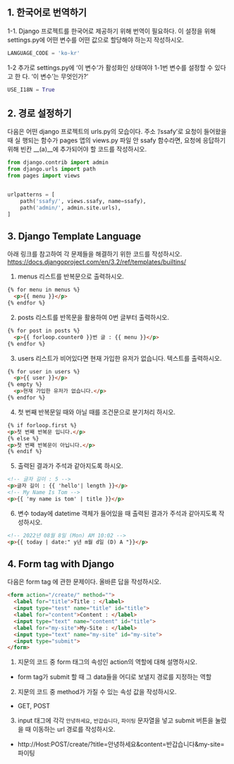 ## 1. 한국어로 번역하기


1-1. Django 프로젝트를 한국어로 제공하기 위해 번역이 필요하다. 이 설정을 위해
settings.py에 어떤 변수를 어떤 값으로 할당해야 하는지 작성하시오.

```python
LANGUAGE_CODE = 'ko-kr'
```

1-2 추가로 settings.py에 ‘이 변수‘가 활성화인 상태여야 1-1번 변수를 설정할 수 있다고 한
다. ‘이 변수’는 무엇인가?’

```python
USE_I18N = True
```

## 2. 경로 설정하기


다음은 어떤 django 프로젝트의 urls.py의 모습이다. 주소 ’/ssafy’로 요청이 들어왔을 때 실
행되는 함수가 pages 앱의 views.py 파일 안 ssafy 함수라면, 요청에 응답하기 위해
빈칸 __(a)__에 추가되어야 할 코드를 작성하시오.

```python
from django.contrib import admin
from django.urls import path
from pages import views


urlpatterns = [
    path('ssafy/', views.ssafy, name=ssafy),
    path('admin/', admin.site.urls),
]
```


## 3. Django Template Language


아래 링크를 참고하여 각 문제들을 해결하기 위한 코드를 작성하시오.
https://docs.djangoproject.com/en/3.2/ref/templates/builtins/


1) menus 리스트를 반복문으로 출력하시오.

```html
{% for menu in menus %}
  <p>{{ menu }}</p>
{% endfor %}
```

2) posts 리스트를 반목문을 활용하여 0번 글부터 출력하시오.

```html
{% for post in posts %}
  <p>{{ forloop.counter0 }}번 글 : {{ menu }}</p>
{% endfor %}
```


3) users 리스트가 비어있다면 현재 가입한 유저가 없습니다. 텍스트를 출력하시오.

```html
{% for user in users %}
  <p>{{ user }}</p>
{% empty %}
  <p>현재 가입한 유저가 없습니다.</p>
{% endfor %}
```


4) 첫 번째 반복문일 때와 아닐 때를 조건문으로 분기처리 하시오.

```html
{% if forloop.first %}
<p>첫 번째 반복문 입니다.</p>
{% else %}
<p>첫 번째 반복문이 아닙니다.</p>
{% endif %}
```

5) 출력된 결과가 주석과 같아지도록 하시오.

```html
<!-- 글자 길이 : 5 -->
<p>글자 길이 : {{ 'hello'| length }}</p>
<!-- My Name Is Tom -->
<p>{{ 'my name is tom' | title }}</p>
```

6) 변수 today에 datetime 객체가 들어있을 때 출력된 결과가 주석과 같아지도록
작성하시오.

```html
<!-- 2022년 08월 8일 (Mon) AM 10:02 -->
<p>{{ today | date:" y년 m월 d일 (D) A "}}</p>
```


## 4. Form tag with Django


다음은 form tag 에 관한 문제이다. 올바른 답을 작성하시오.

```html
<form action="/create/" method="">
  <label for="title">Title : </label>
  <input type="test" name="title" id="title">
  <label for="content">Content : </label>
  <input type="text" name="content" id="title">
  <label for="my-site">My-Site : </label>
  <input type="text" name="my-site" id="my-site">
  <input type="submit">
</form>
```


1) 지문의 코드 중 form 태그의 속성인 action의 역할에 대해 설명하시오.

 - form tag가 submit 할 때 그 data들을 어디로 보낼지 경로를 지정하는 역할

2) 지문의 코드 중 method가 가질 수 있는 속성 값을 작성하시오.

 - GET, POST

3) input 태그에 각각 `안녕하세요`, `반갑습니다`, `파이팅` 문자열을 넣고 submit 버튼을 눌렀을 때 이동하는 url 경로를 작성하시오.

 - http://Host:POST/create/?title=안녕하세요&content=반갑습니다&my-site=파이팅
